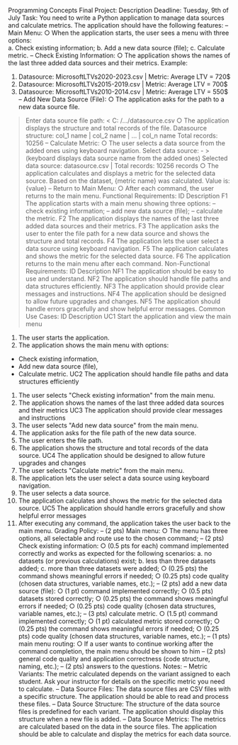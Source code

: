 Programming Concepts Final Project: Description
Deadline: Tuesday, 9th of July
Task:
You need to write a Python application to manage data sources and calculate metrics.
The application should have the following features:
– Main Menu:
○ When the application starts, the user sees a menu with three options:</br>
a. Check existing information;
b. Add a new data source (file);
c. Calculate metric.
– Check Existing Information:
○ The application shows the names of the last three added data sources and
their metrics. Example:
1) Datasource: MicrosoftLTVs2020-2023.csv | Metric: Average LTV =
720$
2) Datasource: MicrosoftLTVs2015-2019.csv | Metric: Average LTV =
700$
3) Datasource: MicrosoftLTVs2010-2014.csv | Metric: Average LTV =
550$
– Add New Data Source (File):
○ The application asks for the path to a new data source file.
> Enter data source file path:
< C: /…/datasource.csv
○ The application displays the structure and total records of the file.
> Datasource structure:
col_1 name | col_2 name | … | col_n name
Total records: 10256
– Calculate Metric:
○ The user selects a data source from the added ones using keyboard
navigation.
> Select data source: - > (keyboard displays data source name
from the added ones)
Selected data source: datasource.csv | Total records: 10256
records
○ The application calculates and displays a metric for the selected data
source.
Based on the dataset, {metric name} was calculated. Value is:
{value}
– Return to Main Menu:
○ After each command, the user returns to the main menu.
Functional Requirements:
ID Description
F1 The application starts with a main menu showing three options:
– check existing information;
– add new data source (file);
– calculate the metric.
F2 The application displays the names of the last three added data sources and their
metrics.
F3 The application asks the user to enter the file path for a new data source and shows
the structure and total records.
F4 The application lets the user select a data source using keyboard navigation.
F5 The application calculates and shows the metric for the selected data source.
F6 The application returns to the main menu after each command.
Non-Functional Requirements:
ID Description
NF1 The application should be easy to use and understand.
NF2 The application should handle file paths and data structures efficiently.
NF3 The application should provide clear messages and instructions.
NF4 The application should be designed to allow future upgrades and changes.
NF5 The application should handle errors gracefully and show helpful error messages.
Common Use Cases:
ID Description
UC1 Start the application and view
the main menu
1. The user starts the application.
2. The application shows the main menu with options:
- Check existing information,
- Add new data source (file),
- Calculate metric.
UC2 The application should handle
file paths and data structures
efficiently
1. The user selects "Check existing information" from
the main menu.
2. The application shows the names of the last three
added data sources and their metrics
UC3 The application should
provide clear messages and
instructions
1. The user selects "Add new data source" from the
main menu.
2. The application asks for the file path of the new
data source.
3. The user enters the file path.
4. The application shows the structure and total
records of the data source.
UC4 The application should be
designed to allow future
upgrades and changes
1. The user selects "Calculate metric" from the main
menu.
2. The application lets the user select a data source
using keyboard navigation.
3. The user selects a data source.
4. The application calculates and shows the metric for
the selected data source.
UC5 The application should handle
errors gracefully and show
helpful error messages
1. After executing any command, the application takes
the user back to the main menu.
Grading Policy:
– (2 pts) Main menu:
○ The menu has three options, all selectable and route use to the chosen
command;
– (2 pts) Check existing information:
○ (0.5 pts for each) command implemented correctly and works as expected
for the following scenarios:
a. no datasets (or previous calculations) exist;
b. less than three datasets added;
c. more than three datasets were added;
○ (0.25 pts) the command shows meaningful errors if needed;
○ (0.25 pts) code quality (chosen data structures, variable names, etc.);
– (2 pts) add a new data source (file):
○ (1 pt) command implemented correctly;
○ (0.5 pts) datasets stored correctly;
○ (0.25 pts) the command shows meaningful errors if needed;
○ (0.25 pts) code quality (chosen data structures, variable names, etc.);
– (3 pts) calculate metric.
○ (1.5 pt) command implemented correctly;
○ (1 pt) calculated metric stored correctly;
○ (0.25 pts) the command shows meaningful errors if needed;
○ (0.25 pts) code quality (chosen data structures, variable names, etc.);
– (1 pts) main menu routing:
○ If a user wants to continue working after the command completion, the
main menu should be shown to him
– (2 pts) general code quality and application correctness (code structure, naming,
etc.);
– (2 pts) answers to the questions.
Notes:
– Metric Variants: The metric calculated depends on the variant assigned to each
student. Ask your instructor for details on the specific metric you need to
calculate.
– Data Source Files: The data source files are CSV files with a specific structure.
The application should be able to read and process these files.
– Data Source Structure: The structure of the data source files is predefined for
each variant. The application should display this structure when a new file is
added.
– Data Source Metrics: The metrics are calculated based on the data in the source
files. The application should be able to calculate and display the metrics for each
data source.
